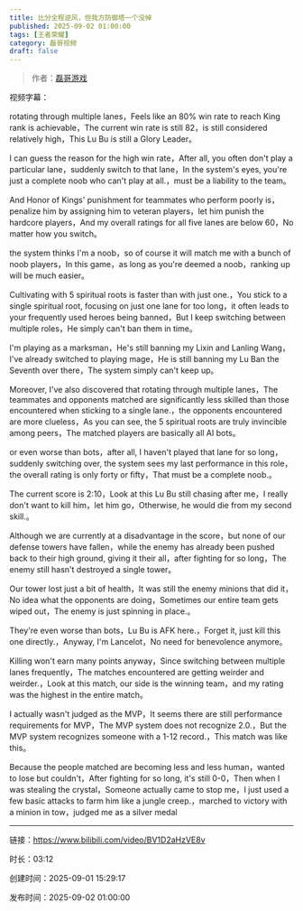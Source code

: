 ```yaml
---
title: 比分全程逆风，但我方防御塔一个没掉
published: 2025-09-02 01:00:00
tags: [王者荣耀]
category: 磊哥视频
draft: false
---
```



> 作者：[磊哥游戏](https://space.bilibili.com/268941858?spm_id_from=333.788.upinfo.head.click)

视频字幕：

rotating through multiple lanes，Feels like an 80% win rate to reach King rank is achievable，The current win rate is still 82，is still considered relatively high，This Lu Bu is still a Glory Leader。

I can guess the reason for the high win rate，After all, you often don't play a particular lane，suddenly switch to that lane，In the system's eyes, you're just a complete noob who can't play at all.，must be a liability to the team。

And Honor of Kings' punishment for teammates who perform poorly is，penalize him by assigning him to veteran players，let him punish the hardcore players，And my overall ratings for all five lanes are below 60，No matter how you switch。

the system thinks I'm a noob，so of course it will match me with a bunch of noob players，In this game，as long as you're deemed a noob，ranking up will be much easier。

Cultivating with 5 spiritual roots is faster than with just one.，You stick to a single spiritual root, focusing on just one lane for too long，it often leads to your frequently used heroes being banned，But I keep switching between multiple roles，He simply can't ban them in time。

I'm playing as a marksman，He's still banning my Lixin and Lanling Wang，I've already switched to playing mage，He is still banning my Lu Ban the Seventh over there，The system simply can't keep up。

Moreover, I've also discovered that rotating through multiple lanes，The teammates and opponents matched are significantly less skilled than those encountered when sticking to a single lane.，the opponents encountered are more clueless，As you can see, the 5 spiritual roots are truly invincible among peers，The matched players are basically all AI bots。

or even worse than bots，after all, I haven't played that lane for so long，suddenly switching over, the system sees my last performance in this role，the overall rating is only forty or fifty，That must be a complete noob.。

The current score is 2:10，Look at this Lu Bu still chasing after me，I really don't want to kill him，let him go，Otherwise, he would die from my second skill.。

Although we are currently at a disadvantage in the score，but none of our defense towers have fallen，while the enemy has already been pushed back to their high ground, giving it their all，after fighting for so long，The enemy still hasn't destroyed a single tower。

Our tower lost just a bit of health，It was still the enemy minions that did it，No idea what the opponents are doing，Sometimes our entire team gets wiped out，The enemy is just spinning in place.。

They're even worse than bots，Lu Bu is AFK here.，Forget it, just kill this one directly.，Anyway, I'm Lancelot，No need for benevolence anymore。

Killing won't earn many points anyway，Since switching between multiple lanes frequently，The matches encountered are getting weirder and weirder.，Look at this match, our side is the winning team，and my rating was the highest in the entire match。

I actually wasn't judged as the MVP，It seems there are still performance requirements for MVP，The MVP system does not recognize 2.0.，But the MVP system recognizes someone with a 1-12 record.，This match was like this。

Because the people matched are becoming less and less human，wanted to lose but couldn't，After fighting for so long, it's still 0-0，Then when I was stealing the crystal，Someone actually came to stop me，I just used a few basic attacks to farm him like a jungle creep.，marched to victory with a minion in tow，judged me as a silver medal

---

链接：https://www.bilibili.com/video/BV1D2aHzVE8v

时长：03:12

创建时间：2025-09-01 15:29:17

发布时间：2025-09-02 01:00:00

